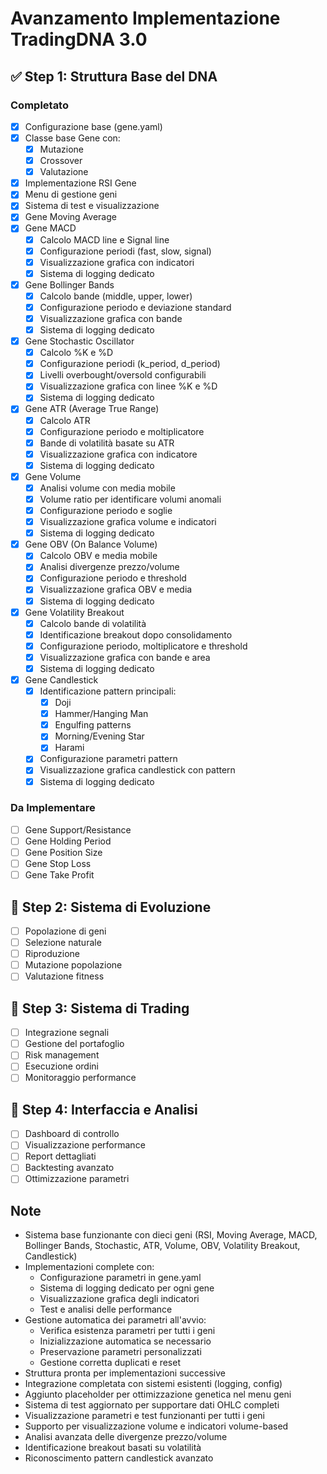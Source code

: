# Avanzamento Implementazione TradingDNA 3.0

## ✅ Step 1: Struttura Base del DNA

### Completato
- [x] Configurazione base (gene.yaml)
- [x] Classe base Gene con:
  - [x] Mutazione
  - [x] Crossover
  - [x] Valutazione
- [x] Implementazione RSI Gene
- [x] Menu di gestione geni
- [x] Sistema di test e visualizzazione
- [x] Gene Moving Average
- [x] Gene MACD
  - [x] Calcolo MACD line e Signal line
  - [x] Configurazione periodi (fast, slow, signal)
  - [x] Visualizzazione grafica con indicatori
  - [x] Sistema di logging dedicato
- [x] Gene Bollinger Bands
  - [x] Calcolo bande (middle, upper, lower)
  - [x] Configurazione periodo e deviazione standard
  - [x] Visualizzazione grafica con bande
  - [x] Sistema di logging dedicato
- [x] Gene Stochastic Oscillator
  - [x] Calcolo %K e %D
  - [x] Configurazione periodi (k_period, d_period)
  - [x] Livelli overbought/oversold configurabili
  - [x] Visualizzazione grafica con linee %K e %D
  - [x] Sistema di logging dedicato
- [x] Gene ATR (Average True Range)
  - [x] Calcolo ATR
  - [x] Configurazione periodo e moltiplicatore
  - [x] Bande di volatilità basate su ATR
  - [x] Visualizzazione grafica con indicatore
  - [x] Sistema di logging dedicato
- [x] Gene Volume
  - [x] Analisi volume con media mobile
  - [x] Volume ratio per identificare volumi anomali
  - [x] Configurazione periodo e soglie
  - [x] Visualizzazione grafica volume e indicatori
  - [x] Sistema di logging dedicato
- [x] Gene OBV (On Balance Volume)
  - [x] Calcolo OBV e media mobile
  - [x] Analisi divergenze prezzo/volume
  - [x] Configurazione periodo e threshold
  - [x] Visualizzazione grafica OBV e media
  - [x] Sistema di logging dedicato
- [x] Gene Volatility Breakout
  - [x] Calcolo bande di volatilità
  - [x] Identificazione breakout dopo consolidamento
  - [x] Configurazione periodo, moltiplicatore e threshold
  - [x] Visualizzazione grafica con bande e area
  - [x] Sistema di logging dedicato
- [x] Gene Candlestick
  - [x] Identificazione pattern principali:
    - [x] Doji
    - [x] Hammer/Hanging Man
    - [x] Engulfing patterns
    - [x] Morning/Evening Star
    - [x] Harami
  - [x] Configurazione parametri pattern
  - [x] Visualizzazione grafica candlestick con pattern
  - [x] Sistema di logging dedicato

### Da Implementare
- [ ] Gene Support/Resistance
- [ ] Gene Holding Period
- [ ] Gene Position Size
- [ ] Gene Stop Loss
- [ ] Gene Take Profit

## 🔄 Step 2: Sistema di Evoluzione
- [ ] Popolazione di geni
- [ ] Selezione naturale
- [ ] Riproduzione
- [ ] Mutazione popolazione
- [ ] Valutazione fitness

## 🔄 Step 3: Sistema di Trading
- [ ] Integrazione segnali
- [ ] Gestione del portafoglio
- [ ] Risk management
- [ ] Esecuzione ordini
- [ ] Monitoraggio performance

## 🔄 Step 4: Interfaccia e Analisi
- [ ] Dashboard di controllo
- [ ] Visualizzazione performance
- [ ] Report dettagliati
- [ ] Backtesting avanzato
- [ ] Ottimizzazione parametri

## Note
- Sistema base funzionante con dieci geni (RSI, Moving Average, MACD, Bollinger Bands, Stochastic, ATR, Volume, OBV, Volatility Breakout, Candlestick)
- Implementazioni complete con:
  - Configurazione parametri in gene.yaml
  - Sistema di logging dedicato per ogni gene
  - Visualizzazione grafica degli indicatori
  - Test e analisi delle performance
- Gestione automatica dei parametri all'avvio:
  - Verifica esistenza parametri per tutti i geni
  - Inizializzazione automatica se necessario
  - Preservazione parametri personalizzati
  - Gestione corretta duplicati e reset
- Struttura pronta per implementazioni successive
- Integrazione completata con sistemi esistenti (logging, config)
- Aggiunto placeholder per ottimizzazione genetica nel menu geni
- Sistema di test aggiornato per supportare dati OHLC completi
- Visualizzazione parametri e test funzionanti per tutti i geni
- Supporto per visualizzazione volume e indicatori volume-based
- Analisi avanzata delle divergenze prezzo/volume
- Identificazione breakout basati su volatilità
- Riconoscimento pattern candlestick avanzato
